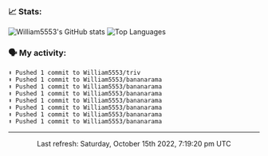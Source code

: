 ### 📈 Stats:
![William5553's GitHub stats](https://github-readme-stats.vercel.app/api?username=william5553&show_icons=true)
![Top Languages](https://github-readme-stats.vercel.app/api/top-langs/?username=william5553&langs_count=10&layout=compact)

### 🗣 My activity:
```
⬆️ Pushed 1 commit to William5553/triv
⬆️ Pushed 1 commit to William5553/bananarama
⬆️ Pushed 1 commit to William5553/bananarama
⬆️ Pushed 1 commit to William5553/bananarama
⬆️ Pushed 1 commit to William5553/bananarama
⬆️ Pushed 1 commit to William5553/bananarama
⬆️ Pushed 1 commit to William5553/bananarama
⬆️ Pushed 1 commit to William5553/bananarama
```

------------
<p align="center">Last refresh: Saturday, October 15th 2022, 7:19:20 pm UTC</p>
